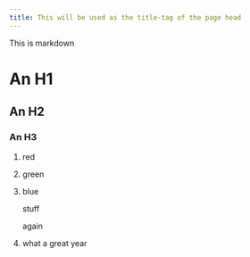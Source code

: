 ```yaml
---
title: This will be used as the title-tag of the page head
---
```


This is markdown

# An H1
## An H2
### An H3

 1.  red
 1.  green
 1.  blue
 
      stuff

      again
 
 1. what a great year
